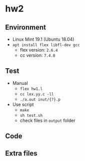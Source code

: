 # hw2

## Environment
- Linux Mint 19.1 (Ubuntu 18.04)
- `apt install flex libfl-dev gcc`
  - flex version: `2.6.4`
  - cc version: `7.4.0`

## Test
- Manual
  - `flex hw1.l`
  - `cc lex.yy.c -ll`
  - `./a.out inut/{?}.p`
- Use script
  - `make`
  - `sh test.sh`
  - check files in `output` folder

## Code

## Extra files

